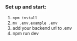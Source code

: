 ### Set up and start:

1. `npm install`
2. `mv .env.example .env`
3. add your backend url to .env
4. npm run dev
